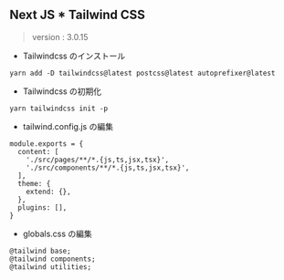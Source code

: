 ## Next JS \* Tailwind CSS

> version : 3.0.15

- Tailwindcss のインストール

```
yarn add -D tailwindcss@latest postcss@latest autoprefixer@latest
```

- Tailwindcss の初期化

```
yarn tailwindcss init -p
```

- tailwind.config.js の編集

```
module.exports = {
  content: [
    './src/pages/**/*.{js,ts,jsx,tsx}',
    './src/components/**/*.{js,ts,jsx,tsx}',
  ],
  theme: {
    extend: {},
  },
  plugins: [],
}

```

- globals.css の編集

```
@tailwind base;
@tailwind components;
@tailwind utilities;
```
